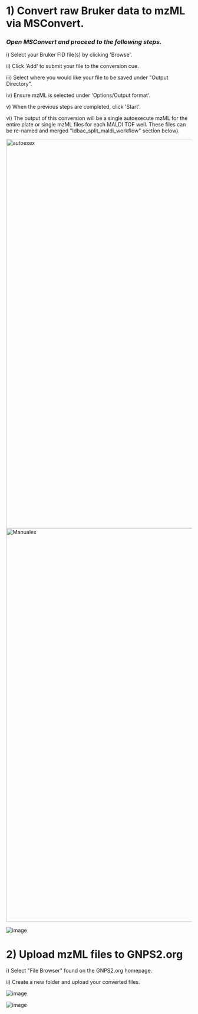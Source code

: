 # 1) Convert raw Bruker data to mzML via MSConvert.
  
### *Open MSConvert and proceed to the following steps.*

i) Select your Bruker FID file(s) by clicking 'Browse'.

ii) Click 'Add' to submit your file to the conversion cue.

iii) Select where you would like your file to be saved under "Output Directory".

iv) Ensure mzML is selected under 'Options/Output format'.

v) When the previous steps are completed, click 'Start'.

vi) The output of this conversion will be a single autoexecute mzML for the entire plate or single mzML files for each MALDI TOF well. These files can be re-named and merged "Idbac_split_maldi_workflow" section below).

<img width="1054" alt="autoexex" src="https://github.com/Wang-Bioinformatics-Lab/GNPS2_Documentation/assets/140128524/54cb4f20-2283-431f-b698-6757f2d3125f">

<img width="1066" alt="Manualex" src="https://github.com/Wang-Bioinformatics-Lab/GNPS2_Documentation/assets/140128524/e3798a46-19ce-4f99-979d-febc9f9f8338">

![image](https://github.com/Wang-Bioinformatics-Lab/GNPS2_Documentation/assets/140128524/98c67e40-dcab-4d12-9178-f58432b9665d)

# 2) Upload mzML files to GNPS2.org

i) Select "File Browser" found on the GNPS2.org homepage.

ii) Create a new folder and upload your converted files.

![image](https://github.com/Wang-Bioinformatics-Lab/GNPS2_Documentation/assets/140128524/d7db9757-c14d-4a8f-97a3-8a61dd90ddf3)

![image](https://github.com/Wang-Bioinformatics-Lab/GNPS2_Documentation/assets/140128524/ef017f85-3315-4ce1-8c24-cb1bf948c41b)



